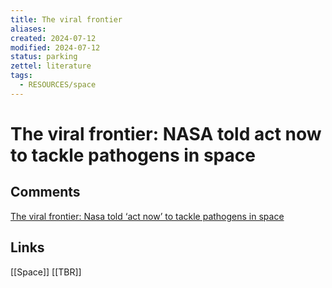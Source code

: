 ```yaml
---
title: The viral frontier
aliases: 
created: 2024-07-12
modified: 2024-07-12
status: parking
zettel: literature
tags:
  - RESOURCES/space
---
```

# The viral frontier: NASA told act now to tackle pathogens in space

## Comments
[The viral frontier: Nasa told ‘act now’ to tackle pathogens in space](https://www.telegraph.co.uk/global-health/science-and-disease/nasa-told-act-now-to-tackle-biological-threats-from-space/)
## Links
[[Space]]
[[TBR]]